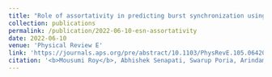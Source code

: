 ```yaml
---
title: "Role of assortativity in predicting burst synchronization using echo state network"
collection: publications
permalink: /publication/2022-06-10-esn-assortativity
date: 2022-06-10
venue: 'Physical Review E'
link: 'https://journals.aps.org/pre/abstract/10.1103/PhysRevE.105.064205'
citation: '<b>Mousumi Roy</b>, Abhishek Senapati, Swarup Poria, Arindam Mishra, and Chittaranjan Hens. &quot;(2022) Role of assortativity in predicting burst synchronization using echo state network.&quot; <i>Physical Review E </i>. 105,(6). 064205.'
---
```

